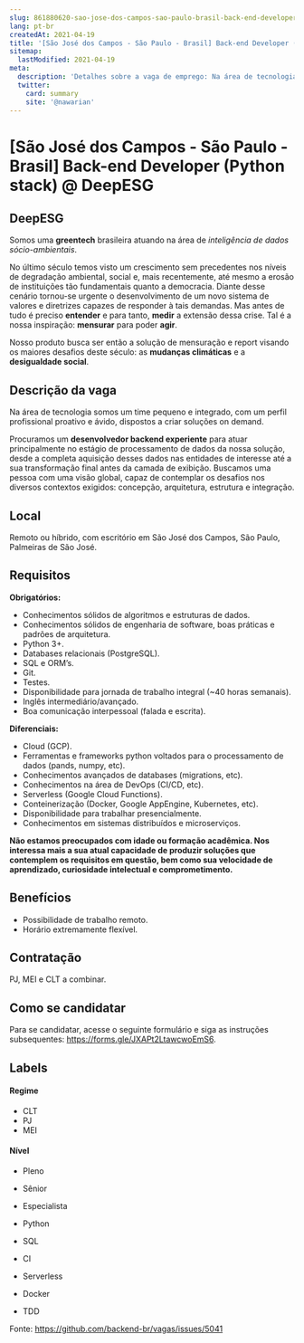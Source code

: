 ```yaml
---
slug: 861880620-sao-jose-dos-campos-sao-paulo-brasil-back-end-developer-python-stack-at-deepesg
lang: pt-br
createdAt: 2021-04-19
title: '[São José dos Campos - São Paulo - Brasil] Back-end Developer (Python stack) @ DeepESG - Vaga de Emprego'
sitemap:
  lastModified: 2021-04-19
meta:
  description: 'Detalhes sobre a vaga de emprego: Na área de tecnologia somos um time pequeno e integrado, com um perfil profissional proativo e ávido, dispostos a criar soluções on demand. Procuramos um **desenvolvedor backend experiente** para atuar principalmente no estágio de processamento de dados da nossa solução, desde a completa aquisição desses dados nas entidades de interesse até a sua transformação final antes da camada de exibição. Buscamos uma pessoa com uma visão global, capaz de contemplar os desafios nos diversos contextos exigidos: concepção, arquitetura, estrutura e integração.'
  twitter:
    card: summary
    site: '@nawarian'
---
```


# [São José dos Campos - São Paulo - Brasil] Back-end Developer (Python stack) @ DeepESG

## DeepESG

Somos uma **greentech** brasileira atuando na área de *inteligência de dados sócio-ambientais*.

No último século temos visto um crescimento sem precedentes nos níveis de degradação ambiental, social e, mais recentemente, até mesmo a erosão de instituições tão fundamentais quanto a democracia. Diante desse cenário tornou-se urgente o desenvolvimento de um novo sistema de valores e diretrizes capazes de responder à tais demandas. Mas antes de tudo é preciso **entender** e para tanto, **medir** a extensão dessa crise. Tal é a nossa inspiração: **mensurar** para poder **agir**.

Nosso produto busca ser então a solução de mensuração e report visando os maiores desafios deste século: as **mudanças climáticas** e a **desigualdade social**.

## Descrição da vaga

Na área de tecnologia somos um time pequeno e integrado, com um perfil profissional proativo e ávido, dispostos a criar soluções on demand.

Procuramos um **desenvolvedor backend experiente** para atuar principalmente no estágio de processamento de dados da nossa solução, desde a completa aquisição desses dados nas entidades de interesse até a sua transformação final antes da camada de exibição. Buscamos uma pessoa com uma visão global, capaz de contemplar os desafios nos diversos contextos exigidos: concepção, arquitetura, estrutura e integração.

## Local

Remoto ou híbrido, com escritório em São José dos Campos, São Paulo, Palmeiras de São José.

## Requisitos

**Obrigatórios:**
- Conhecimentos sólidos de algoritmos e estruturas de dados.
- Conhecimentos sólidos de engenharia de software, boas práticas e padrões de arquitetura.
- Python 3+.
- Databases relacionais (PostgreSQL).
- SQL e ORM’s.
- Git.
- Testes.
- Disponibilidade para jornada de trabalho integral (~40 horas semanais).
- Inglês intermediário/avançado.
- Boa comunicação interpessoal (falada e escrita).

**Diferenciais:**
- Cloud (GCP).
- Ferramentas e frameworks python voltados para o processamento de dados (pands, numpy, etc).
- Conhecimentos avançados de databases (migrations, etc).
- Conhecimentos na área de DevOps (CI/CD, etc).
- Serverless (Google Cloud Functions).
- Conteinerização (Docker, Google AppEngine, Kubernetes, etc).
- Disponibilidade para trabalhar presencialmente.
- Conhecimentos em sistemas distribuídos e microserviços.

**Não estamos preocupados com idade ou formação acadêmica. Nos interessa mais a sua atual capacidade de produzir soluções que contemplem os requisitos em questão, bem como sua velocidade de aprendizado, curiosidade intelectual e comprometimento.**

## Benefícios

- Possibilidade de trabalho remoto.
- Horário extremamente flexível.

## Contratação

PJ, MEI e CLT a combinar.

## Como se candidatar

Para se candidatar, acesse o seguinte formulário e siga as instruções subsequentes: https://forms.gle/JXAPt2LtawcwoEmS6.

## Labels
<!-- retire os labels que não fazem sentido à vaga -->

#### Regime
- CLT
- PJ
- MEI

#### Nível
- Pleno
- Sênior
- Especialista

- Python
- SQL
- CI
- Serverless
- Docker
- TDD

Fonte: https://github.com/backend-br/vagas/issues/5041